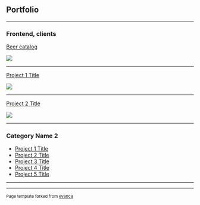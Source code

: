 ## Portfolio

---

### Frontend, clients

[Beer catalog](https://beer-client-catalog.web.app/)

<img src="images/beer_thumbnail.jpg?raw=true"/>

---

[Project 1 Title](/sample_page)

<img src="images/dummy_thumbnail.jpg?raw=true"/>

---

[Project 2 Title](/pdf/sample_presentation.pdf)

<img src="images/dummy_thumbnail.jpg?raw=true"/>

---


### Category Name 2

- [Project 1 Title](http://example.com/)
- [Project 2 Title](http://example.com/)
- [Project 3 Title](http://example.com/)
- [Project 4 Title](http://example.com/)
- [Project 5 Title](http://example.com/)

---




---
<p style="font-size:11px">Page template forked from <a href="https://github.com/evanca/quick-portfolio">evanca</a></p>
<!-- Remove above link if you don't want to attibute -->
